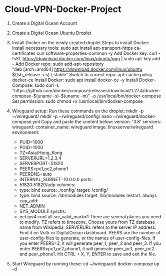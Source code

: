 # Cloud-VPN-Docker-Project

1. Create a Digital Ocean Account 
2. Create a Digital Ocean Ubuntu Droplet
3. Install Docker on the newly created droplet
Steps to install Docker:
    Install necessary tools: sudo apt install apt-transport-https ca-certificates curl software-properties-common -y
    Add Docker key: curl -fsSL https://download.docker.com/linux/ubuntu/gpg | sudo apt-key add -
    Add Docker repo: 
    sudo add-apt-repository \
      "deb [arch=amd64] https://download.docker.com/linux/ubuntu \
      $(lsb_release -cs) \
      stable"
   Switch to correct repo: apt-cache policy docker-ce
   Install Docker: sudo apt install docker-ce -y 
   Install Docker-Compose: sudo curl -L "https://github.com/docker/compose/releases/download/1.27.4/docker-compose-$(uname -s)-$(uname -m)" -o /usr/local/bin/docker-compose
   Set permission: sudo chmod +x /usr/local/bin/docker-compose
4. Wireguard setup: 
 Run these commands on the droplet:
    mkdir -p ~/wireguard/
    mkdir -p ~/wireguard/config/
    nano ~/wireguard/docker-compose.yml
 Copy and paste the content below:
version: '3.8'
services:
  wireguard:
    container_name: wireguard
    image: linuxserver/wireguard
    environment:
      - PUID=1000
      - PGID=1000
      - TZ=Asia/Hong_Kong
      - SERVERURL=1.2.3.4
      - SERVERPORT=51820
      - PEERS=pc1,pc2,phone1
      - PEERDNS=auto
      - INTERNAL_SUBNET=10.0.0.0
    ports:
      - 51820:51820/udp
    volumes:
      - type: bind
        source: ./config/
        target: /config/
      - type: bind
        source: /lib/modules
        target: /lib/modules
    restart: always
    cap_add:
      - NET_ADMIN
      - SYS_MODULE
    sysctls:
      - net.ipv4.conf.all.src_valid_mark=1
There are several places you need to modify.
TZ refers to timezone. Choose yours from TZ database name from Wikipedia.
SERVERURL refers to the server IP address. Find it on Vultr or DigitalOcean dashboard.
PEERS are the number of user-config-files to generate, or the names of user-config-files. If you enter PEERS=3, it will generate peer_1, peer_2 and peer_3. If you enter PEERS=pc1,pc2,phone1, it will generate peer_pc1, peer_pc2 and peer_phone1.
Hit CTRL + X, Y, ENTER to save and exit the file.

5. Start Wireguard by running these:
cd ~/wireguard/
docker-compose up -d
